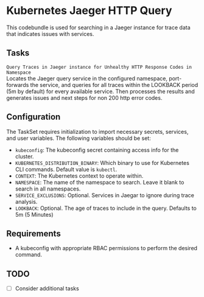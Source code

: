 # Kubernetes Jaeger HTTP Query
This codebundle is used for searching in a Jaeger instance for trace data that indicates issues with services.

## Tasks

`Query Traces in Jaeger instance for Unhealthy HTTP Response Codes in Namespace`  
Locates the Jaeger query service in the configured namespace, port-forwards the service, and queries for all traces within the LOOKBACK period (5m by default) for every available service. Then processes the results and generates issues and next steps for non 200 http error codes. 


## Configuration
The TaskSet requires initialization to import necessary secrets, services, and user variables. The following variables should be set:

- `kubeconfig`: The kubeconfig secret containing access info for the cluster.
- `KUBERNETES_DISTRIBUTION_BINARY`: Which binary to use for Kubernetes CLI commands. Default value is `kubectl`.
- `CONTEXT`: The Kubernetes context to operate within.
- `NAMESPACE`: The name of the namespace to search. Leave it blank to search in all namespaces.
- `SERVICE_EXCLUSIONS`: Optional. Services in Jaegar to ignore during trace analysis.
- `LOOKBACK`: Optional. The age of traces to include in the query. Defaults to 5m (5 Minutes)

## Requirements
- A kubeconfig with appropriate RBAC permissions to perform the desired command.

## TODO
- [ ] Consider additional tasks

